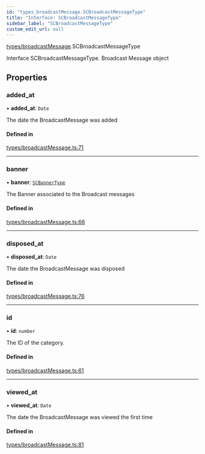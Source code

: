 ```yaml
---
id: "types_broadcastMessage.SCBroadcastMessageType"
title: "Interface: SCBroadcastMessageType"
sidebar_label: "SCBroadcastMessageType"
custom_edit_url: null
---
```


[types/broadcastMessage](../modules/types_broadcastMessage.md).SCBroadcastMessageType

Interface SCBroadcastMessageType.
Broadcast Message object

## Properties

### added\_at

• **added\_at**: `Date`

The date the BroadcastMessage was added

#### Defined in

[types/broadcastMessage.ts:71](https://github.com/selfcommunity/community-ui/blob/f8d581a/packages/sc-core/src/types/broadcastMessage.ts#L71)

___

### banner

• **banner**: [`SCBannerType`](types_broadcastMessage.SCBannerType.md)

The Banner associated to the Broadcast messages

#### Defined in

[types/broadcastMessage.ts:66](https://github.com/selfcommunity/community-ui/blob/f8d581a/packages/sc-core/src/types/broadcastMessage.ts#L66)

___

### disposed\_at

• **disposed\_at**: `Date`

The date the BroadcastMessage was disposed

#### Defined in

[types/broadcastMessage.ts:76](https://github.com/selfcommunity/community-ui/blob/f8d581a/packages/sc-core/src/types/broadcastMessage.ts#L76)

___

### id

• **id**: `number`

The ID of the category.

#### Defined in

[types/broadcastMessage.ts:61](https://github.com/selfcommunity/community-ui/blob/f8d581a/packages/sc-core/src/types/broadcastMessage.ts#L61)

___

### viewed\_at

• **viewed\_at**: `Date`

The date the BroadcastMessage was viewed the first time

#### Defined in

[types/broadcastMessage.ts:81](https://github.com/selfcommunity/community-ui/blob/f8d581a/packages/sc-core/src/types/broadcastMessage.ts#L81)
